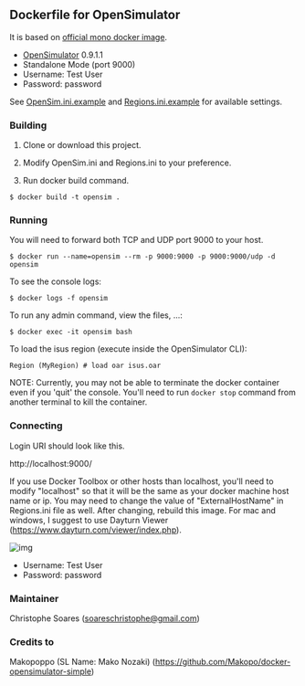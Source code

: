 ## Dockerfile for OpenSimulator

It is based on [official mono docker image](https://hub.docker.com/r/library/mono/).

- [OpenSimulator](http://opensimulator.org) 0.9.1.1
- Standalone Mode (port 9000)
- Username: Test User
- Password: password

See [OpenSim.ini.example](https://github.com/opensim/opensim/blob/master/bin/OpenSim.ini.example) and [Regions.ini.example](https://github.com/opensim/opensim/blob/master/bin/Regions/Regions.ini.example) for available settings.

### Building

1. Clone or download this project.

2. Modify OpenSim.ini and Regions.ini to your preference.

3. Run docker build command.

```
$ docker build -t opensim .
```

### Running

You will need to forward both TCP and UDP port 9000 to your host.

```
$ docker run --name=opensim --rm -p 9000:9000 -p 9000:9000/udp -d opensim
```

To see the console logs:

```
$ docker logs -f opensim
```

To run any admin command, view the files, ...:

```
$ docker exec -it opensim bash
```

To load the isus region (execute inside the OpenSimulator CLI):

```
Region (MyRegion) # load oar isus.oar
```

NOTE: Currently, you may not be able to terminate the docker container even if you 'quit' the console. You'll need to run `docker stop` command from another terminal to kill the container.

### Connecting

Login URI should look like this.

http://localhost:9000/

If you use Docker Toolbox or other hosts than localhost, you'll need to modify "localhost" so that it will be the same as your docker machine host name or ip. You may need to change the value of "ExternalHostName" in Regions.ini file as well. After changing, rebuild this image. For mac and windows, I suggest to use Dayturn Viewer (https://www.dayturn.com/viewer/index.php).

![img](https://i.imgur.com/Ups8CSR.png)

- Username: Test User
- Password: password

### Maintainer

Christophe Soares (soareschristophe@gmail.com)

### Credits to

Makopoppo (SL Name: Mako Nozaki) (https://github.com/Makopo/docker-opensimulator-simple)
